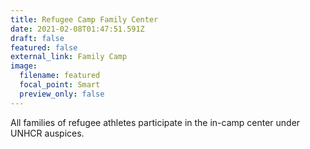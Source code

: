 ```yaml
---
title: Refugee Camp Family Center
date: 2021-02-08T01:47:51.591Z
draft: false
featured: false
external_link: Family Camp
image:
  filename: featured
  focal_point: Smart
  preview_only: false
---
```

All families of refugee athletes participate in the in-camp center under UNHCR auspices.